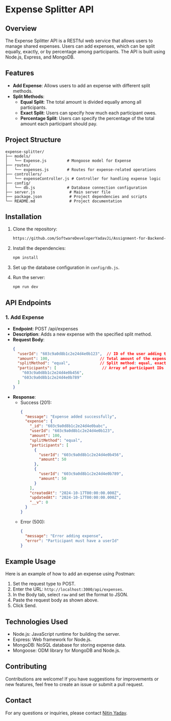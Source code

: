 # Expense Splitter API

## Overview

The Expense Splitter API is a RESTful web service that allows users to manage shared expenses. Users can add expenses, which can be split equally, exactly, or by percentage among participants. The API is built using Node.js, Express, and MongoDB.

## Features

- **Add Expense**: Allows users to add an expense with different split methods.
- **Split Methods**:
  - **Equal Split**: The total amount is divided equally among all participants.
  - **Exact Split**: Users can specify how much each participant owes.
  - **Percentage Split**: Users can specify the percentage of the total amount each participant should pay.

## Project Structure

```plaintext
expense-splitter/
├── models/
│   └── Expense.js         # Mongoose model for Expense
├── routes/
│   └── expenses.js        # Routes for expense-related operations
├── controllers/
│   └── expenseController.js # Controller for handling expense logic
├── config/
│   └── db.js              # Database connection configuration
├── server.js               # Main server file
├── package.json            # Project dependencies and scripts
└── README.md               # Project documentation
```

## Installation

1. Clone the repository:
   ```bash
   https://github.com/SoftwareDeveloperYadavJi/Assignment-for-Backend-Intern-Role---Convin.AI.git
   ```

2. Install the dependencies:
   ```bash
   npm install
   ```

3. Set up the database configuration in `config/db.js`.

4. Run the server:
   ```bash
   npm run dev
   ```

## API Endpoints

### 1. Add Expense

- **Endpoint**: POST /api/expenses
- **Description**: Adds a new expense with the specified split method.
- **Request Body**:
  ```json
  {
    "userId": "603c9a0d8b1c2e24d4e0b123",  // ID of the user adding the expense
    "amount": 100,                      // Total amount of the expense
    "splitMethod": "equal",             // Split method: equal, exact, or percentage
    "participants": [                    // Array of participant IDs
      "603c9a0d8b1c2e24d4e0b456",
      "603c9a0d8b1c2e24d4e0b789"
    ]
  }
  ```
- **Response**:
  - Success (201):
    ```json
    {
      "message": "Expense added successfully",
      "expense": {
        "_id": "603c9a0d8b1c2e24d4e0babc",
        "userId": "603c9a0d8b1c2e24d4e0b123",
        "amount": 100,
        "splitMethod": "equal",
        "participants": [
          {
            "userId": "603c9a0d8b1c2e24d4e0b456",
            "amount": 50
          },
          {
            "userId": "603c9a0d8b1c2e24d4e0b789",
            "amount": 50
          }
        ],
        "createdAt": "2024-10-17T00:00:00.000Z",
        "updatedAt": "2024-10-17T00:00:00.000Z",
        "__v": 0
      }
    }
    ```
  - Error (500):
    ```json
    {
      "message": "Error adding expense",
      "error": "Participant must have a userId"
    }
    ```

## Example Usage

Here is an example of how to add an expense using Postman:

1. Set the request type to POST.
2. Enter the URL: `http://localhost:3000/api/expenses`.
3. In the Body tab, select `raw` and set the format to JSON.
4. Paste the request body as shown above.
5. Click Send.

## Technologies Used

- Node.js: JavaScript runtime for building the server.
- Express: Web framework for Node.js.
- MongoDB: NoSQL database for storing expense data.
- Mongoose: ODM library for MongoDB and Node.js.

## Contributing

Contributions are welcome! If you have suggestions for improvements or new features, feel free to create an issue or submit a pull request.


## Contact

For any questions or inquiries, please contact [Nitin Yadav](mailto:nitiny1524@gmail.com).
